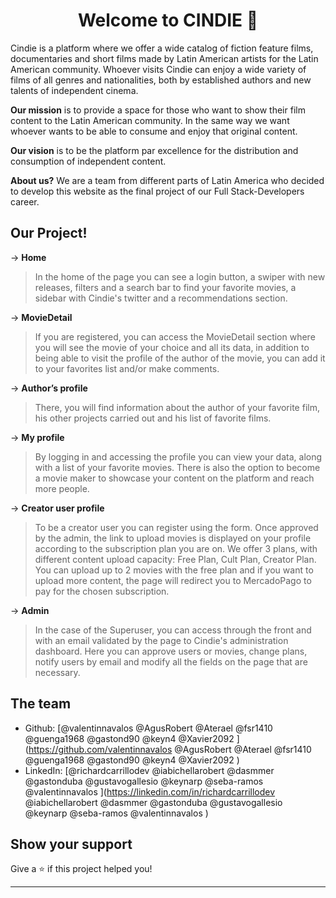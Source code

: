 <h1 align="center">Welcome to CINDIE 👋</h1>
<p>
Cindie is a platform where we offer a wide catalog of fiction feature films, documentaries and short films made by Latin American artists for the Latin American community. Whoever visits Cindie can enjoy a wide variety of films of all genres and nationalities, both by established authors and new talents of independent cinema.
</p>

**Our mission** is to provide a space for those who want to show their film content to the Latin American community. In the same way we want whoever wants to be able to consume and enjoy that original content.

**Our vision** is to be the platform par excellence for the distribution and consumption of independent content.

**About us?** We are a team from different parts of Latin America who decided to develop this website as the final project of our Full Stack-Developers career.


## Our Project!

-> **Home**
> In the home of the page you can see a login button, a swiper with new releases, filters and a search bar to find your favorite movies, a sidebar with Cindie's twitter and a recommendations section.

-> **MovieDetail**
> If you are registered, you can access the MovieDetail section where you will see the movie of your choice and all its data, in addition to being able to visit the profile of the author of the movie, you can add it to your favorites list and/or make comments.

-> **Author’s profile**
> There, you will find information about the author of your favorite film, his other projects carried out and his list of favorite films.

-> **My profile**
> By logging in and accessing the profile you can view your data, along with a list of your favorite movies. There is also the option to become a movie maker to showcase your content on the platform and reach more people.

-> **Creator user profile**
> To be a creator user you can register using the form. Once approved by the admin, the link to upload movies is displayed on your profile according to the subscription plan you are on.
> We offer 3 plans, with different content upload capacity: Free Plan, Cult Plan, Creator Plan. You can upload up to 2 movies with the free plan and if you want to upload more content, the page will redirect you to MercadoPago to pay for the chosen subscription.

-> **Admin**
> In the case of the Superuser, you can access through the front and with an email validated by the page to Cindie's administration dashboard. Here you can approve users or movies, change plans, notify users by email and modify all the fields on the page that are necessary.


## The team

* Github: [@valentinnavalos @AgusRobert @Aterael @fsr1410 @guenga1968 @gastond90 @keyn4 @Xavier2092 ](https://github.com/valentinnavalos @AgusRobert @Aterael @fsr1410 @guenga1968 @gastond90 @keyn4 @Xavier2092 )
* LinkedIn: [@richardcarrillodev @iabichellarobert @dasmmer @gastonduba @gustavogallesio @keynarp @seba-ramos @valentinnavalos ](https://linkedin.com/in/richardcarrillodev @iabichellarobert @dasmmer @gastonduba @gustavogallesio @keynarp @seba-ramos @valentinnavalos )

## Show your support

Give a ⭐️ if this project helped you!

***
